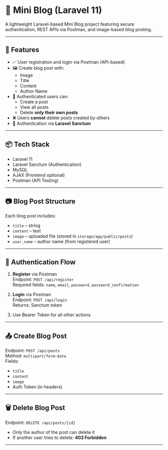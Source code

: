 # 📝 Mini Blog (Laravel 11)

A lightweight Laravel-based Mini Blog project featuring secure authentication, REST APIs via Postman, and image-based blog posting.

---

## 🚀 Features

- ✅ User registration and login via Postman (API-based)
- 🖼️ Create blog post with:
  - Image
  - Title
  - Content
  - Author Name
- 👤 Authenticated users can:
  - Create a post
  - View all posts
  - Delete **only their own posts**
- ❌ Users **cannot** delete posts created by others
- 🔐 Authentication via **Laravel Sanctum**

---

## 📦 Tech Stack

- Laravel 11
- Laravel Sanctum (Authentication)
- MySQL 
- AJAX (Frontend optional)
- Postman (API Testing)

---

## 📷 Blog Post Structure

Each blog post includes:

- `title` – string
- `content` – text
- `image` – uploaded file (stored in `storage/app/public/posts`)
- `user_name` – author name (from registered user)

---

## 🔐 Authentication Flow

1. **Register** via Postman  
   Endpoint: `POST /api/register`  
   Required fields: `name`, `email`, `password`, `password_confirmation`

2. **Login** via Postman  
   Endpoint: `POST /api/login`  
   Returns: Sanctum token

3. Use Bearer Token for all other actions

---

## 📤 Create Blog Post

Endpoint: `POST /api/posts`  
Method: `multipart/form-data`  
Fields:
- `title`
- `content`
- `image`
- Auth Token (in headers)

---

## 🗑️ Delete Blog Post

Endpoint: `DELETE /api/posts/{id}`  
- Only the author of the post can delete it
- If another user tries to delete: **403 Forbidden**

---
